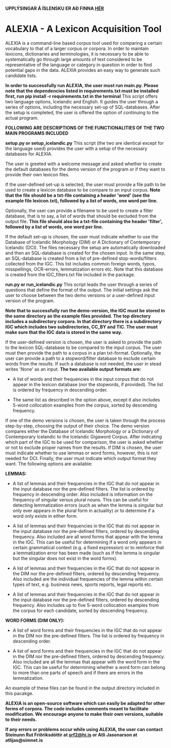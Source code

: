 **UPPLÝSINGAR Á ÍSLENSKU ER AÐ FINNA [HÉR](https://github.com/steinunnfridriks/ALEXIA/blob/main/LESTU.md)**

# ALEXIA - A Lexicon Acquisition Tool

ALEXIA is a command-line based corpus tool used for comparing a certain
vocabulary to that of a larger corpus or corpora. In order to maintain 
lexicons, dictionaries and terminologies, it is necessary to be able 
to systematically go through large amounts of text considered to be 
representative of the language or category in question in order to find
potential gaps in the data. ALEXIA provides an easy way to generate such 
candidate lists. 

**In order to successfully run ALEXIA, the user must run main.py. Please note 
that the dependencies listed in requirements.txt must be installed first, 
run pip install -r requirements.txt in the terminal**
This script offers two language options, Icelandic and English. It guides 
the user through a series of options, including the necessary set-up of 
SQL-databases. After the setup is completed, the user is offered the option
of continuing to the actual program. 

**FOLLOWING ARE DESCRIPTIONS OF THE FUNCTIONALITIES OF THE TWO MAIN PROGRAMS INCLUDED**

**setup.py or setup_icelandic.py**
This script (the two are identical except for the language used) provides the 
user with a setup of the necessary databases for ALEXIA.

The user is greeted with a welcome message and asked whether to create
the default databases for the demo version of the program or if they 
want to provide their own lexicon files. 

If the user-defined set-up is selected, the user must provide a file path
to be used to create a lexicon database to be compare to an input corpus. 
**Note that the file should be a txt-file containing a header 'word' 
(see the example file lexicon.txt), followed by a list of words, one 
word per line.**  

Optionally, the user can provide a filename to be used to create a filter 
database, that is to say, a list of words that should be excluded
from the output file. **This file should also be a txt-file containing 
the header 'filter', followed by a list of words, one word per line.**

If the default set-up is chosen, the user must indicate whether to
use the Database of Icelandic Morphology (DIM) or A Dictionary of
Contemporary Icelandic (DCI). The files necessary the setup are 
automatically downloaded and then an SQL-database is created for the 
chosen input. In the same step, an SQL-database is created from 
a list of pre-defined stop-words/filters collected from the IGC. 
This list includes common foreign words, typos, misspellings, 
OCR-errors, lemmatization errors etc. Note that this database is 
created from the IGC_filters.txt file included in the package. 

**run.py or run_icelandic.py**
This script leads the user through a series of questions that define
the format of the output. The initial settings ask the user to choose
between the two demo versions or a user-defined input version of the 
program. 

**Note that to successfully run the demo-version, the IGC must be stored
in the same directory as the example files provided. The top directory
includes a subdirectory corpora. In that directory there is a subdirectory
IGC which includes two subdirectories, CC_BY and TIC. The user must make 
sure that the IGC data is stored in the same way.**

If the user-defined version is chosen, the user is asked to provide 
the path to the lexicon SQL-database to be compared to the input corpus. 
The user must then provide the path to a corpus in a plan txt-format.
Optionally, the user can provide a path to a stopword/filter database
to exclude certain words from the results. If such a database is not
needed, the user in stead writes 'None' as an input. **The two available
output formats are:**
 
- A list of words and their frequencies in the input corpus that do 
not appear in the lexicon database (nor the stopwords, if provided). 
The list is ordered by frequency in descending order. 

- The same list as described in the option above, except it also 
includes 5-word collocation examples from the corpus, sorted by
descending frequency. 

If one of the demo versions is chosen, the user is taken through the process
step-by-step, choosing the output of their choice. The demo version
compares either the Database of Icelandic Morphology or a Dictionary of 
Contemporary Icelandic to the Icelandic Gigaword Corpus. After indicating 
which part of the IGC to be used for comparison, the user is asked whether 
or not to exclude proper names from the results. If DIM is chosen, the user 
must indicate whether to use lemmas or word forms, however, this is not needed
for DCI. Finally, the user must indicate which output format they want. 
The following options are available: 

**LEMMAS:** 
- A list of lemmas and their frequencies in the IGC that do not appear 
in the input database nor the pre-defined filters. The list is ordered by 
frequency in descending order. Also included is information on the frequency of 
singular versus plural nouns. This can be useful for detecting lemmatization
errors (such as when the lemma is singular but only ever appears in the plural
form in actuality) or to determine if a word only exists in either form. 

- A list of lemmas and their frequencies in the IGC that do not appear in 
the input database nor the pre-defined filters, ordered by descending frequency. 
Also included are all word forms that appear with the lemma in the IGC. This can
be useful for determining if a word only appears in certain grammatical context 
(e.g. a fixed expression) or to reinforce that a lemmatization error has been 
made (such as if the lemma is singular but the singular does not exist in the
word forms).  

- A list of lemmas and their frequencies in the IGC that do not appear in the
DIM nor the pre-defined filters, ordered by descending frequency. Also included 
are the individual frequencies of the lemma within certain types of text, e.g. 
business news, sports reports, legal reports etc. 

- A list of lemmas and their frequencies in the IGC that do not appear in the
input database nor the pre-defined filters, ordered by descending frequency. 
Also includes up to five 5-word collocation examples from the corpus for each 
candidate, sorted by descending frequency. 

**WORD FORMS (DIM ONLY):**
- A list of word forms and their frequencies in the IGC that do not appear
in the DIM nor the pre-defined filters. The list is ordered by frequency in 
descending order. 

- A list of word forms and their frequencies in the IGC that do not appear
in the DIM nor the pre-defined filters, ordered by descending frequency. Also
included are all the lemmas that appear with the word form in the IGC. This 
can be useful for determining whether a word form can belong to more than one
parts of speech and if there are errors in the lemmatization. 

An example of these files can be found in the output directory included in 
this pacakge. 

**ALEXIA is an open-source software which can easily be adapted for other
forms of corpora. The code includes comments meant to facilitate modification. 
We encourage anyone to make their own versions, suitable to their needs.**

__If any errors or problems occur while using ALEXIA, the user can contact Steinunn
Rut Friðriksdóttir at srf2@hi.is or Atli Jasonarson at atlijas@simnet.is__
